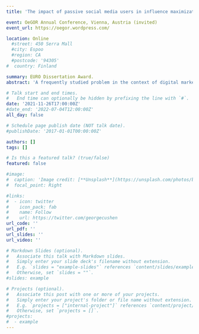 ```yaml
---
title: 'The impact of passive social media users in influence maximization'

event: OeGOR Annual Conference, Vienna, Austria (invited)
event_url: https://oegor.wordpress.com/

location: Online
  #street: 450 Serra Mall
  #city: Espoo
  #region: CA
  #postcode: '94305'
#  country: Finland

summary: EURO Dissertation Award.
abstract: 'A frequently studied problem in the context of digital marketing for online social networks is the influence maximization problem that seeks for an initial seed set of influencers that trigger an information propagation cascade (in terms of message-forwarding) of expected maximum impact. The studied problems typically neglect that the probability that individuals passively only view content without forwarding it is much higher than the probability that they forward content. We argue that more natural objectives include maximizing: (a) the organic reach or (b) total impressions, or, (c) the expected patronage of the influence spreading entity. To model the latter variant, we propose a new mathematical model that takes into account individual resistances to the delivered content and uses a random utility multinomial logit customer choice behavior model. Our model can be easily transformed to account for all of the aforementioned objectives. In a computational study based on newly obtained network graphs from Twitter (and from the literature) we show that using our approach can leverage the effectiveness of marketing campaigns up to 500% (in some cases) compared to the classical maximization of message-forwards. A performance analysis of our algorithms is also presented.'

# Talk start and end times.
#   End time can optionally be hidden by prefixing the line with `#`.
date: '2021-11-26T17:00:00Z'
#date_end: '2022-07-04T12:00:00Z'
all_day: false

# Schedule page publish date (NOT talk date).
#publishDate: '2017-01-01T00:00:00Z'

authors: []
tags: []

# Is this a featured talk? (true/false)
featured: false

#image:
#  caption: 'Image credit: [**Unsplash**](https://unsplash.com/photos/bzdhc5b3Bxs)'
#  focal_point: Right

#links:
#  - icon: twitter
#    icon_pack: fab
#    name: Follow
#    url: https://twitter.com/georgecushen
url_code: ''
url_pdf: ''
url_slides: ''
url_video: ''

# Markdown Slides (optional).
#   Associate this talk with Markdown slides.
#   Simply enter your slide deck's filename without extension.
#   E.g. `slides = "example-slides"` references `content/slides/example-slides.md`.
#   Otherwise, set `slides = ""`.
#slides: example

# Projects (optional).
#   Associate this post with one or more of your projects.
#   Simply enter your project's folder or file name without extension.
#   E.g. `projects = ["internal-project"]` references `content/project/deep-learning/index.md`.
#   Otherwise, set `projects = []`.
#projects:
#  - example
---
```


